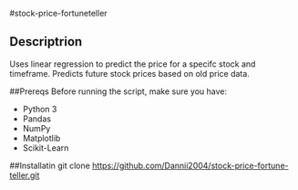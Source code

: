 #stock-price-fortuneteller

## Descriptrion
 Uses linear regression to predict the price for a specifc stock and timeframe. Predicts future stock prices based on old price data.

##Prereqs
Before running the script, make sure you have:

- Python 3
- Pandas
- NumPy
- Matplotlib
- Scikit-Learn



##Installatin
git clone https://github.com/Dannii2004/stock-price-fortune-teller.git
